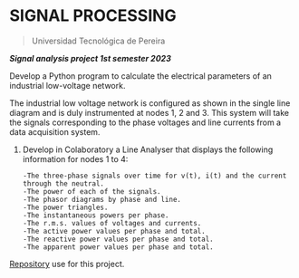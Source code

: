 # SIGNAL PROCESSING
> Universidad Tecnológica de Pereira

***Signal analysis project 1st semester 2023***

Develop a Python program to calculate the electrical parameters of an industrial low-voltage network.

The industrial low voltage network is configured as shown in the single line diagram and is duly instrumented at nodes 1, 2 and 3. This system will take the signals corresponding to the phase voltages and line currents from a data acquisition system.

1. Develop in Colaboratory a Line Analyser that displays the following information for nodes 1 to 4:

    ```
    -The three-phase signals over time for v(t), i(t) and the current through the neutral.
    -The power of each of the signals.
    -The phasor diagrams by phase and line. 
    -The power triangles. 
    -The instantaneous powers per phase. 
    -The r.m.s. values of voltages and currents. 
    -The active power values per phase and total. 
    -The reactive power values per phase and total. 
    -The apparent power values per phase and total.
    ```

[Repository](https://raw.githubusercontent.com/JulianDPastrana/signal_analysis/main/seniales_sep.py) use for this project.